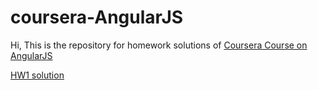 # coursera-AngularJS
Hi, This is the repository for homework solutions of [Coursera Course on AngularJS](https://www.coursera.org/learn/single-page-web-apps-with-angularjs/)

[HW1 solution](https://leoluo92.github.io/coursera-AngularJS/module1-solution/index.html)

